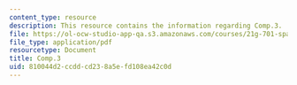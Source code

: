 ```yaml
---
content_type: resource
description: This resource contains the information regarding Comp.3.
file: https://ol-ocw-studio-app-qa.s3.amazonaws.com/courses/21g-701-spanish-i-fall-2003/810044d2ccddcd238a5efd108ea42c0d_MIT21G_701F03_comp3.pdf
file_type: application/pdf
resourcetype: Document
title: Comp.3
uid: 810044d2-ccdd-cd23-8a5e-fd108ea42c0d
---
```

